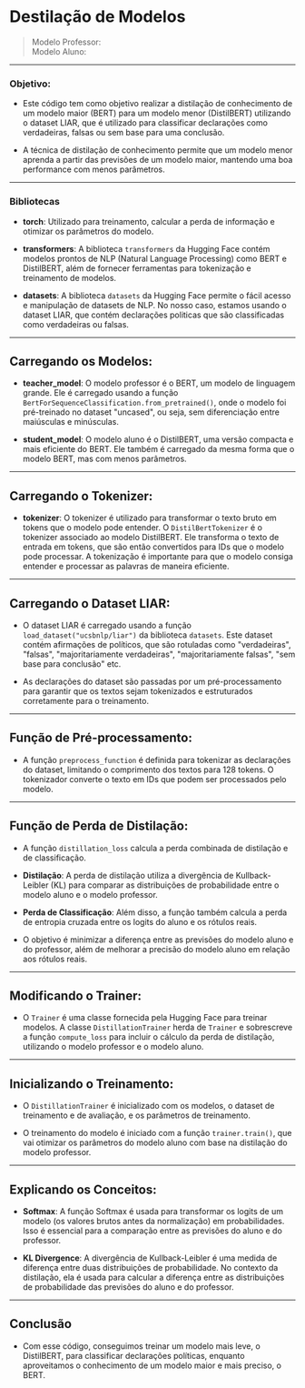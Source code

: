 # Destilação de Modelos

> Modelo Professor:<br> 
> Modelo Aluno: 

---
### Objetivo:
- Este código tem como objetivo realizar a distilação de conhecimento de um modelo maior (BERT) para um modelo menor (DistilBERT) utilizando o dataset LIAR, que é utilizado para classificar declarações como verdadeiras, falsas ou sem base para uma conclusão.

- A técnica de distilação de conhecimento permite que um modelo menor aprenda a partir das previsões de um modelo maior, mantendo uma boa performance com menos parâmetros.

---
### Bibliotecas

- **torch**: Utilizado para treinamento, calcular a perda de informação e otimizar os parâmetros do modelo.

- **transformers**: A biblioteca `transformers` da Hugging Face contém modelos prontos de NLP (Natural Language Processing) como BERT e DistilBERT, além de fornecer ferramentas para tokenização e treinamento de modelos.

- **datasets**: A biblioteca `datasets` da Hugging Face permite o fácil acesso e manipulação de datasets de NLP. No nosso caso, estamos usando o dataset LIAR, que contém declarações politicas que são classificadas como verdadeiras ou falsas.


---
## Carregando os Modelos:

- **teacher_model**: O modelo professor é o BERT, um modelo de linguagem grande. Ele é carregado usando a função `BertForSequenceClassification.from_pretrained()`, onde o modelo foi pré-treinado no dataset "uncased", ou seja, sem diferenciação entre maiúsculas e minúsculas.

- **student_model**: O modelo aluno é o DistilBERT, uma versão compacta e mais eficiente do BERT. Ele também é carregado da mesma forma que o modelo BERT, mas com menos parâmetros.

---
## Carregando o Tokenizer:

- **tokenizer**: O tokenizer é utilizado para transformar o texto bruto em tokens que o modelo pode entender. O `DistilBertTokenizer` é o tokenizer associado ao modelo DistilBERT. Ele transforma o texto de entrada em tokens, que são então convertidos para IDs que o modelo pode processar. A tokenização é importante para que o modelo consiga entender e processar as palavras de maneira eficiente.

---
## Carregando o Dataset LIAR:
- O dataset LIAR é carregado usando a função `load_dataset("ucsbnlp/liar")` da biblioteca `datasets`. Este dataset contém afirmações de políticos, que são rotuladas como "verdadeiras", "falsas", "majoritariamente verdadeiras", "majoritariamente falsas", "sem base para conclusão" etc.

- As declarações do dataset são passadas por um pré-processamento para garantir que os textos sejam tokenizados e estruturados corretamente para o treinamento.

---
## Função de Pré-processamento:
- A função `preprocess_function` é definida para tokenizar as declarações do dataset, limitando o comprimento dos textos para 128 tokens. O tokenizador converte o texto em IDs que podem ser processados pelo modelo.

---
## Função de Perda de Distilação:
- A função `distillation_loss` calcula a perda combinada de distilação e de classificação. 

- **Distilação**: A perda de distilação utiliza a divergência de Kullback-Leibler (KL) para comparar as distribuições de probabilidade entre o modelo aluno e o modelo professor.

- **Perda de Classificação**: Além disso, a função também calcula a perda de entropia cruzada entre os logits do aluno e os rótulos reais.

- O objetivo é minimizar a diferença entre as previsões do modelo aluno e do professor, além de melhorar a precisão do modelo aluno em relação aos rótulos reais.

---
## Modificando o Trainer:
- O `Trainer` é uma classe fornecida pela Hugging Face para treinar modelos. A classe `DistillationTrainer` herda de `Trainer` e sobrescreve a função `compute_loss` para incluir o cálculo da perda de distilação, utilizando o modelo professor e o modelo aluno.

---
## Inicializando o Treinamento:
- O `DistillationTrainer` é inicializado com os modelos, o dataset de treinamento e de avaliação, e os parâmetros de treinamento.

- O treinamento do modelo é iniciado com a função `trainer.train()`, que vai otimizar os parâmetros do modelo aluno com base na distilação do modelo professor.

---
## Explicando os Conceitos:

- **Softmax**: A função Softmax é usada para transformar os logits de um modelo (os valores brutos antes da normalização) em probabilidades. Isso é essencial para a comparação entre as previsões do aluno e do professor.

- **KL Divergence**: A divergência de Kullback-Leibler é uma medida de diferença entre duas distribuições de probabilidade. No contexto da distilação, ela é usada para calcular a diferença entre as distribuições de probabilidade das previsões do aluno e do professor.

---
## Conclusão
- Com esse código, conseguimos treinar um modelo mais leve, o DistilBERT, para classificar declarações políticas, enquanto aproveitamos o conhecimento de um modelo maior e mais preciso, o BERT.
